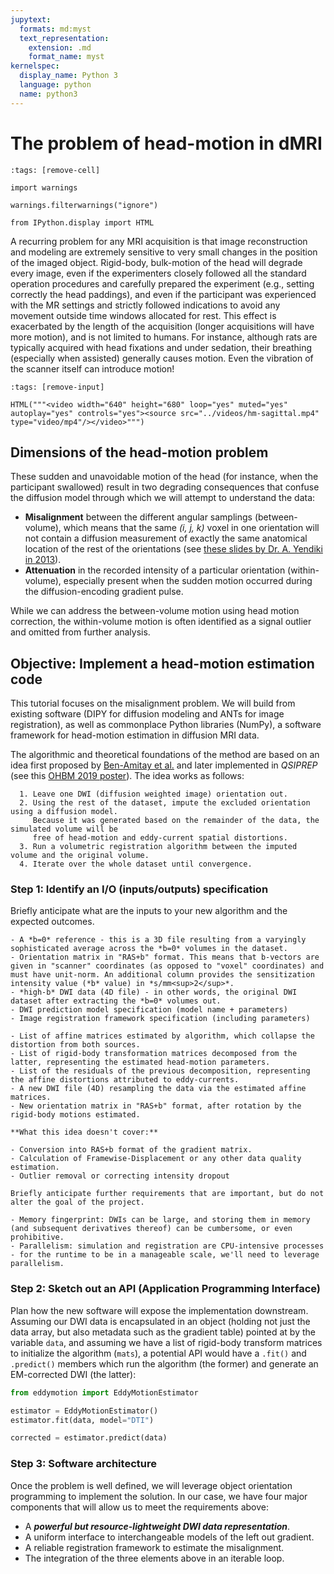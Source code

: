 ```yaml
---
jupytext:
  formats: md:myst
  text_representation:
    extension: .md
    format_name: myst
kernelspec:
  display_name: Python 3
  language: python
  name: python3
---
```


# The problem of head-motion in dMRI

```{code-cell} python
:tags: [remove-cell]

import warnings

warnings.filterwarnings("ignore")

from IPython.display import HTML
```

A recurring problem for any MRI acquisition is that image reconstruction and modeling are extremely sensitive to very small changes in the position of the imaged object.
Rigid-body, bulk-motion of the head will degrade every image, even if the experimenters closely followed all the standard operation procedures and carefully prepared the experiment (e.g., setting correctly the head paddings), and even if the participant was experienced with the MR settings and strictly followed indications to avoid any movement outside time windows allocated for rest.
This effect is exacerbated by the length of the acquisition (longer acquisitions will have more motion), and is not limited to humans.
For instance, although rats are typically acquired with head fixations and under sedation, their breathing (especially when assisted) generally causes motion.
Even the vibration of the scanner itself can introduce motion!

```{code-cell} python
:tags: [remove-input]

HTML("""<video width="640" height="680" loop="yes" muted="yes" autoplay="yes" controls="yes"><source src="../videos/hm-sagittal.mp4" type="video/mp4"/></video>""")
```

## Dimensions of the head-motion problem

These sudden and unavoidable motion of the head (for instance, when the participant swallowed) result in two degrading consequences that confuse the diffusion model through which we will attempt to understand the data:

- **Misalignment** between the different angular samplings (between-volume), which means that the same *(i, j, k)* voxel in one orientation will not contain a diffusion measurement of exactly the same anatomical location of the rest of the orientations (see [these slides by Dr. A. Yendiki in 2013](http://ftp.nmr.mgh.harvard.edu/pub/docs/TraculaNov2013/tracula.workshop.iv.pdf)).
- **Attenuation** in the recorded intensity of a particular orientation (within-volume), especially present when the sudden motion occurred during the diffusion-encoding gradient pulse.

While we can address the between-volume motion using head motion correction, the within-volume motion is often identified as a signal outlier and omitted from further analysis.

## Objective: Implement a head-motion estimation code

This tutorial focuses on the misalignment problem.
We will build from existing software (DIPY for diffusion modeling and ANTs for image registration), as well as commonplace Python libraries (NumPy), a software framework for head-motion estimation in diffusion MRI data.

The algorithmic and theoretical foundations of the method are based on an idea first proposed by [Ben-Amitay et al.](https://pubmed.ncbi.nlm.nih.gov/22183784/) and later implemented in *QSIPREP* (see this [OHBM 2019 poster](https://github.com/mattcieslak/ohbm_shoreline/blob/master/cieslakOHBM2019.pdf)).
The idea works as follows:

```{admonition} Algorithm
  1. Leave one DWI (diffusion weighted image) orientation out.
  2. Using the rest of the dataset, impute the excluded orientation using a diffusion model.
     Because it was generated based on the remainder of the data, the simulated volume will be
     free of head-motion and eddy-current spatial distortions.
  3. Run a volumetric registration algorithm between the imputed volume and the original volume.
  4. Iterate over the whole dataset until convergence.
```

### Step 1: Identify an I/O (inputs/outputs) specification
Briefly anticipate what are the inputs to your new algorithm and the expected outcomes.

```{admonition} Inputs
- A *b=0* reference - this is a 3D file resulting from a varyingly sophisticated average across the *b=0* volumes in the dataset.
- Orientation matrix in "RAS+b" format. This means that b-vectors are given in "scanner" coordinates (as opposed to "voxel" coordinates) and must have unit-norm. An additional column provides the sensitization intensity value (*b* value) in *s/mm<sup>2</sup>*.
- *high-b* DWI data (4D file) - in other words, the original DWI dataset after extracting the *b=0* volumes out.
- DWI prediction model specification (model name + parameters)
- Image registration framework specification (including parameters)
```

```{admonition} Outputs
- List of affine matrices estimated by algorithm, which collapse the distortion from both sources.
- List of rigid-body transformation matrices decomposed from the latter, representing the estimated head-motion parameters.
- List of the residuals of the previous decomposition, representing the affine distortions attributed to eddy-currents.
- A new DWI file (4D) resampling the data via the estimated affine matrices.
- New orientation matrix in "RAS+b" format, after rotation by the rigid-body motions estimated.
```

```{warning}
**What this idea doesn't cover:**

- Conversion into RAS+b format of the gradient matrix.
- Calculation of Framewise-Displacement or any other data quality estimation.
- Outlier removal or correcting intensity dropout
```

```{admonition} Nonfunctional requirements
Briefly anticipate further requirements that are important, but do not alter the goal of the project.

- Memory fingerprint: DWIs can be large, and storing them in memory (and subsequent derivatives thereof) can be cumbersome, or even prohibitive.
- Parallelism: simulation and registration are CPU-intensive processes - for the runtime to be in a manageable scale, we'll need to leverage parallelism.
```

### Step 2: Sketch out an API (Application Programming Interface)
Plan how the new software will expose the implementation downstream.
Assuming our DWI data is encapsulated in an object (holding not just the data array, but also metadata such as the gradient table)
pointed at by the variable `data`, and assuming we have a list of rigid-body transform matrices to initialize the algorithm (`mats`),
a potential API would have a `.fit()` and `.predict()` members which run the algorithm (the former) and generate an EM-corrected
DWI (the latter):

```python
from eddymotion import EddyMotionEstimator

estimator = EddyMotionEstimator()
estimator.fit(data, model="DTI")

corrected = estimator.predict(data)
```

### Step 3: Software architecture

Once the problem is well defined, we will leverage object orientation programming to implement the solution.
In our case, we have four major components that will allow us to meet the requirements above:

* A ***powerful but resource-lightweight DWI data representation***.
* A uniform interface to interchangeable models of the left out gradient.
* A reliable registration framework to estimate the misalignment.
* The integration of the three elements above in an iterable loop.
